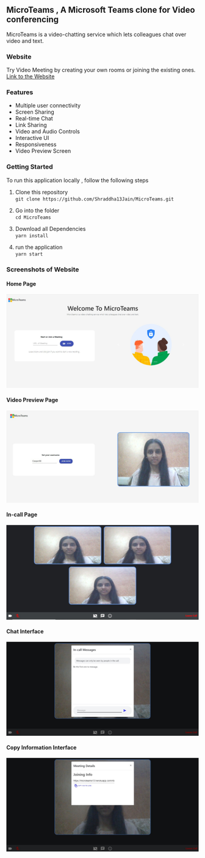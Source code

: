 ## MicroTeams , A Microsoft Teams clone for Video conferencing
MicroTeams is a video-chatting service which lets colleagues chat over video and text.  

### Website
 Try Video Meeting by creating your own rooms or joining the existing ones.  
  [Link to the Website](https://microteams13.herokuapp.com/)  


### Features
- Multiple user connectivity
- Screen Sharing
- Real-time Chat
- Link Sharing
- Video and Audio Controls
- Interactive UI
- Responsiveness
- Video Preview Screen

### Getting Started
To run this application locally , follow the following steps 

1. Clone this repository  
  ` git clone https://github.com/Shraddha13Jain/MicroTeams.git `

2. Go into the folder  
   ` cd MicroTeams `

3. Download all Dependencies  
   ` yarn install `

4. run the application   
  ` yarn start `
                        

### Screenshots of Website
#### Home Page
<img src="/images/home.jpeg"/>

#### Video Preview Page
<img src="/images/videoPreview.jpeg"/>

#### In-call Page
<img src="/images/inCall.jpeg"/>

#### Chat Interface
<img src="/images/chat.jpeg"/>

#### Copy Information Interface
<img src="/images/meetingDetails.jpeg"/>